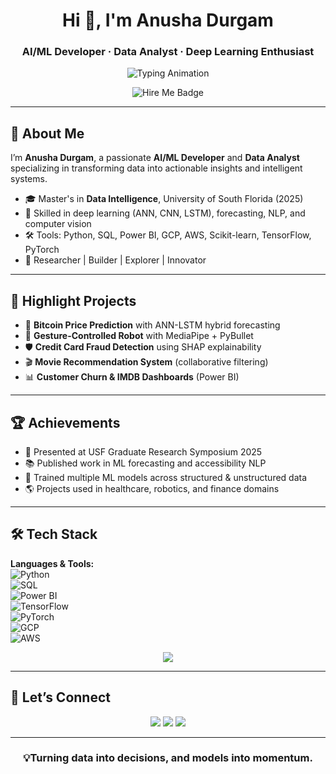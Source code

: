 <h1 align="center">Hi 👋, I'm Anusha Durgam</h1>
<h3 align="center">AI/ML Developer · Data Analyst · Deep Learning Enthusiast</h3>

<p align="center">
  <img src="https://readme-typing-svg.demolab.com?font=Fira+Code&size=26&duration=3000&pause=1000&center=true&vCenter=true&width=500&lines=AI%2FML+Developer;Data+Analyst;Deep+Learning+Enthusiast;Turning+data+into+decisions+...;Models+into+momentum+🚀" alt="Typing Animation" />
</p>

<p align="center">
  <img src="https://img.shields.io/badge/Open%20to-AI%2FML%20-Data Analytics%20Roles-07c?style=flat-square&logo=github" alt="Hire Me Badge" />
</p>

---

## 🧠 About Me

I’m **Anusha Durgam**, a passionate **AI/ML Developer** and **Data Analyst** specializing in transforming data into actionable insights and intelligent systems.

- 🎓 Master's in **Data Intelligence**, University of South Florida (2025)
- 🧪 Skilled in deep learning (ANN, CNN, LSTM), forecasting, NLP, and computer vision
- 🛠️ Tools: Python, SQL, Power BI, GCP, AWS, Scikit-learn, TensorFlow, PyTorch
- 🚀 Researcher | Builder | Explorer | Innovator

---

## 📌 Highlight Projects

- 🔮 **Bitcoin Price Prediction** with ANN-LSTM hybrid forecasting  
- 🦿 **Gesture-Controlled Robot** with MediaPipe + PyBullet  
- 🛡️ **Credit Card Fraud Detection** using SHAP explainability  
- 🎬 **Movie Recommendation System** (collaborative filtering)  
- 📊 **Customer Churn & IMDB Dashboards** (Power BI)

---

## 🏆 Achievements

- 📃 Presented at USF Graduate Research Symposium 2025  
- 📚 Published work in ML forecasting and accessibility NLP  
- 🧠 Trained multiple ML models across structured & unstructured data  
- 🌎 Projects used in healthcare, robotics, and finance domains

---

## 🛠️ Tech Stack

**Languages & Tools:**  
![Python](https://img.shields.io/badge/-Python-333333?style=flat&logo=python)  
![SQL](https://img.shields.io/badge/-SQL-4479A1?style=flat&logo=mysql&logoColor=white)  
![Power BI](https://img.shields.io/badge/-Power%20BI-F2C811?style=flat&logo=powerbi)  
![TensorFlow](https://img.shields.io/badge/-TensorFlow-FF6F00?style=flat&logo=tensorflow)  
![PyTorch](https://img.shields.io/badge/-PyTorch-EE4C2C?style=flat&logo=pytorch)  
![GCP](https://img.shields.io/badge/-GCP-4285F4?style=flat&logo=googlecloud)  
![AWS](https://img.shields.io/badge/-AWS-232F3E?style=flat&logo=amazonaws)

<p align="center">
  <img src="https://skillicons.dev/icons?i=python,pytorch,tensorflow,sql,github,git,aws,gcp&theme=light" />
</p>

---

## 🔗 Let’s Connect

<p align="center">
  <a href="https://github.com/Anusha-me"><img src="https://img.shields.io/badge/GitHub-Anusha--me-181717?style=for-the-badge&logo=github" /></a>
  <a href="https://linkedin.com/in/dg-anushha"><img src="https://img.shields.io/badge/LinkedIn-Anusha%20Durgam-0077B5?style=for-the-badge&logo=linkedin" /></a>
  <a href="mailto:anushad@usf.edu"><img src="https://img.shields.io/badge/Email-Contact%20Me-D14836?style=for-the-badge&logo=gmail" /></a>
</p>

---

<h3 align="center">💡Turning data into decisions, and models into momentum.</h3>
